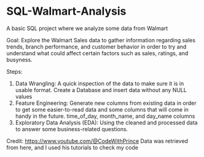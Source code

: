 # SQL-Walmart-Analysis
A basic SQL project where we analyze some data from Walmart

Goal: 
  Explore the Walmart Sales data to gather information regarding sales trends, branch performance, and customer behavior in order to try and understand what could affect certain factors such as sales, ratings, and busyness.

Steps:
  1. Data Wrangling: A quick inspection of the data to make sure it is in usable format.
       Create a Database and insert data without any NULL values
  2. Feature Engineering: Generate new columns from existing data in order to get some easier-to-read data and some columns that will come in handy in the future.
       time_of_day, month_name, and day_name columns
  3. Exploratory Data Analysis (EDA): Using the cleaned and processed data to answer some business-related questions.     

Credit: https://www.youtube.com/@CodeWithPrince
Data was retrieved from here, and I used his tutorials to check my code
